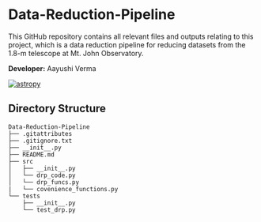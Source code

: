 # Data-Reduction-Pipeline

This GitHub repository contains all relevant files and outputs relating to this project, which is a data reduction pipeline for reducing datasets from the 1.8-m telescope at Mt. John Observatory.

**Developer:** Aayushi Verma 

[![astropy](http://img.shields.io/badge/powered%20by-AstroPy-orange.svg?style=flat)](http://www.astropy.org/)

## Directory Structure
```
Data-Reduction-Pipeline
├── .gitattributes
├── .gitignore.txt
├── __init__.py
├── README.md
├── src
│   ├── __init__.py         
│   └── drp_code.py
│   └── drp_funcs.py
|   └── covenience_functions.py
└── tests
    ├── __init__.py         
    └── test_drp.py
```

